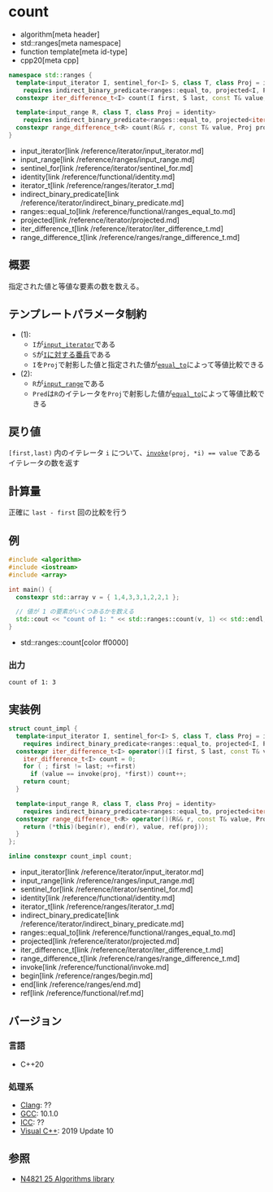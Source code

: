 # count
* algorithm[meta header]
* std::ranges[meta namespace]
* function template[meta id-type]
* cpp20[meta cpp]

```cpp
namespace std::ranges {
  template<input_iterator I, sentinel_for<I> S, class T, class Proj = identity>
    requires indirect_binary_predicate<ranges::equal_to, projected<I, Proj>, const T*>
  constexpr iter_difference_t<I> count(I first, S last, const T& value, Proj proj = {}); // (1)

  template<input_range R, class T, class Proj = identity>
    requires indirect_binary_predicate<ranges::equal_to, projected<iterator_t<R>, Proj>, const T*>
  constexpr range_difference_t<R> count(R&& r, const T& value, Proj proj = {});          // (2)
}
```
* input_iterator[link /reference/iterator/input_iterator.md]
* input_range[link /reference/ranges/input_range.md]
* sentinel_for[link /reference/iterator/sentinel_for.md]
* identity[link /reference/functional/identity.md]
* iterator_t[link /reference/ranges/iterator_t.md]
* indirect_binary_predicate[link /reference/iterator/indirect_binary_predicate.md]
* ranges::equal_to[link /reference/functional/ranges_equal_to.md]
* projected[link /reference/iterator/projected.md]
* iter_difference_t[link /reference/iterator/iter_difference_t.md]
* range_difference_t[link /reference/ranges/range_difference_t.md]

## 概要
指定された値と等値な要素の数を数える。

## テンプレートパラメータ制約
- (1):
    - `I`が[`input_iterator`](/reference/iterator/input_iterator.md)である
    - `S`が[`I`に対する番兵](/reference/iterator/sentinel_for.md)である
    - `I`を`Proj`で射影した値と指定された値が[`equal_to`](/reference/functional/equal_to.md)によって等値比較できる
- (2):
    - `R`が[`input_range`](/reference/ranges/input_range.md)である
    - `Pred`は`R`のイテレータを`Proj`で射影した値が[`equal_to`](/reference/functional/equal_to.md)によって等値比較できる

## 戻り値
`[first,last)` 内のイテレータ `i` について、[`invoke`](/reference/functional/invoke.md)`(proj, *i) == value` であるイテレータの数を返す

## 計算量
正確に `last - first` 回の比較を行う


## 例
```cpp example
#include <algorithm>
#include <iostream>
#include <array>

int main() {
  constexpr std::array v = { 1,4,3,3,1,2,2,1 };

  // 値が 1 の要素がいくつあるかを数える
  std::cout << "count of 1: " << std::ranges::count(v, 1) << std::endl;
}
```
* std::ranges::count[color ff0000]

### 出力
```
count of 1: 3
```


## 実装例
```cpp
struct count_impl {
  template<input_iterator I, sentinel_for<I> S, class T, class Proj = identity>
    requires indirect_binary_predicate<ranges::equal_to, projected<I, Proj>, const T*>
  constexpr iter_difference_t<I> operator()(I first, S last, const T& value, Proj proj = {}) const {
    iter_difference_t<I> count = 0;
    for ( ; first != last; ++first)
      if (value == invoke(proj, *first)) count++;
    return count;
  }

  template<input_range R, class T, class Proj = identity>
    requires indirect_binary_predicate<ranges::equal_to, projected<iterator_t<R>, Proj>, const T*>
  constexpr range_difference_t<R> operator()(R&& r, const T& value, Proj proj = {}) const {
    return (*this)(begin(r), end(r), value, ref(proj));
  }
};

inline constexpr count_impl count;
```
* input_iterator[link /reference/iterator/input_iterator.md]
* input_range[link /reference/ranges/input_range.md]
* sentinel_for[link /reference/iterator/sentinel_for.md]
* identity[link /reference/functional/identity.md]
* iterator_t[link /reference/ranges/iterator_t.md]
* indirect_binary_predicate[link /reference/iterator/indirect_binary_predicate.md]
* ranges::equal_to[link /reference/functional/ranges_equal_to.md]
* projected[link /reference/iterator/projected.md]
* iter_difference_t[link /reference/iterator/iter_difference_t.md]
* range_difference_t[link /reference/ranges/range_difference_t.md]
* invoke[link /reference/functional/invoke.md]
* begin[link /reference/ranges/begin.md]
* end[link /reference/ranges/end.md]
* ref[link /reference/functional/ref.md]

## バージョン
### 言語
- C++20

### 処理系
- [Clang](/implementation.md#clang): ??
- [GCC](/implementation.md#gcc): 10.1.0
- [ICC](/implementation.md#icc): ??
- [Visual C++](/implementation.md#visual_cpp): 2019 Update 10

## 参照
- [N4821 25 Algorithms library](https://timsong-cpp.github.io/cppwp/n4861/algorithms)
